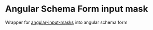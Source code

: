 Angular Schema Form input mask
======================================

Wrapper for [angular-input-masks](https://github.com/assisrafael/angular-input-masks)
into angular schema form


